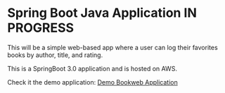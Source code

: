 Spring Boot Java Application IN PROGRESS
=======================================
This will be a simple web-based app where a user can log their favorites books by author, title, and rating.

This is a SpringBoot 3.0 application and is hosted on AWS.

Check it the demo application: [Demo Bookweb Application](Bookweb-env.eba-5guwkm6x.us-east-1.elasticbeanstalk.com) 
